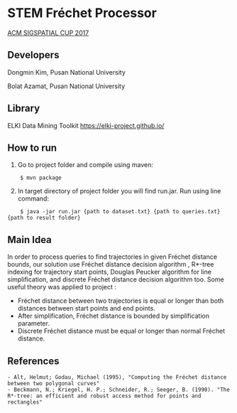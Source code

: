 # STEM Fréchet Processor
[ACM SIGSPATIAL CUP 2017](http://sigspatial2017.sigspatial.org/giscup2017/)

## Developers

Dongmin Kim, Pusan National University


Bolat Azamat, Pusan National University


## Library

ELKI Data Mining Toolkit https://elki-project.github.io/


## How to run

1. Go to project folder and compile using maven:

```
    $ mvn package
```

2. In target directory of project folder you will find run.jar. Run using line command:

```
    $ java -jar run.jar {path to dataset.txt} {path to queries.txt} {path to result folder}
```

## Main Idea

In order to process queries to find trajectories in given Fréchet distance bounds, our solution use Fréchet distance decision algorithm
, R*-tree indexing for trajectory start points, Douglas Peucker algorithm for line simplification, and discrete Fréchet distance decision algorithm too.
Some useful theory was applied to project : 

* Fréchet distance between two trajectories is equal or longer than both distances between start points and end points.
* After simplification, Fréchet distance is bounded by simplification parameter.
* Discrete Fréchet distance must be equal or longer than normal Fréchet distance.

## References 
    - Alt, Helmut; Godau, Michael (1995), "Computing the Fréchet distance between two polygonal curves"
    - Beckmann, N.; Kriegel, H. P.; Schneider, R.; Seeger, B. (1990). "The R*-tree: an efficient and robust access method for points and rectangles"